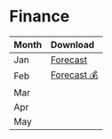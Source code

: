 # Finance

| Month | Download |
|:--|:--|
| Jan | [Forecast](assets/experiment.pdf.zip) |
| Feb | <a href="https://github.com/nimble-initiatives/handbook/blob/327b7198fb310566b5647bab64a108aedf37ddc0/assets/experiment.pdf.zip?raw=true" download>Forecast 💰</a> |
| Mar |  |
| Apr |  |
| May |  |